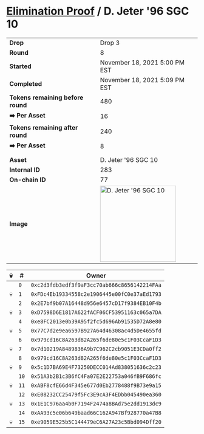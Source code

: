 # [Elimination Proof](./readme.md) / D. Jeter &#039;96 SGC 10

|||
|---|---|
| **Drop** | Drop 3 |
| **Round** | 8 |
| **Started** | November 18, 2021 5:00 PM EST |
| **Completed** | November 18, 2021 5:09 PM EST |
| **Tokens remaining before round** | 480 |
| **➡️ Per Asset** | 16 |
| **Tokens remaining after round** | 240 |
| **➡️ Per Asset** | 8 |
| | |
| **Asset** | D. Jeter &#039;96 SGC 10 |
| **Internal ID** | 283 |
| **On-chain ID** | 77 |
| **Image** | <img src="https://tcdn.blokpax.com/94d9199b-dc45-47a7-8c53-9fdc29b6bc38/e29443718ef62630fcf3576712534823d3ad91f9186e3b6bbc9d891054dfeb2d.jpg" height="200" alt="D. Jeter &#039;96 SGC 10" /> |


| 💀 | # | Owner |
| --- | --- | --- |
|  | `0` | `0xc2d3fdb3edf3f9aF3cc70ab666c8656142214FAa` |
| 💀 | `1` | `0xFDc4Eb19334558c2e1906445e00fC0e37aEd1793` |
|  | `2` | `0x2E7bf9b07A16448d956e6457cD17f9384EB10F4b` |
| 💀 | `3` | `0xD7598D6E1817A622fACF06CF53951163c065a7DA` |
|  | `4` | `0xe8FC2013e0b39A95f2fc5d696Ab91535D72A8e80` |
| 💀 | `5` | `0x77C7d2e9ea6597B927A64d46308ac4d5De4655fd` |
|  | `6` | `0x979cd16C8A263d82A265f6de80e5c1F03CcaF1D3` |
| 💀 | `7` | `0x7d10219A8489836A9b7C962C2cb9051E3CDa0ff2` |
|  | `8` | `0x979cd16C8A263d82A265f6de80e5c1F03CcaF1D3` |
| 💀 | `9` | `0x5c1D7BA69E4F73250DECC014Ad838051636c2c23` |
|  | `10` | `0x51A3b2B1c3B6fC4Fa07E2E22753a046fB9F686fc` |
| 💀 | `11` | `0xABF8cfE66d4F345e677d0Eb2778488f9B73e9a15` |
|  | `12` | `0xE08232CC25479f5Fc3E9cA3F4EDbb045490ea360` |
| 💀 | `13` | `0x1E1C976aa4b0F7194F2474a8BAd75e2dd1913dc9` |
|  | `14` | `0xAA93c5e06b649baad66C162A947Bf928770a47B8` |
| 💀 | `15` | `0xe9059E525b5C144479eC6A27A23c5Bbd094Dff20` |
